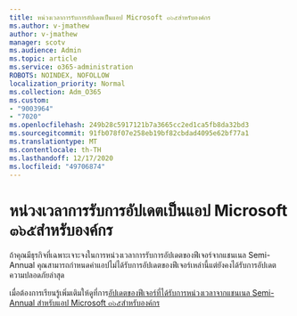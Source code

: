 ```yaml
---
title: หน่วงเวลาการรับการอัปเดตเป็นแอป Microsoft ๓๖๕สำหรับองค์กร
ms.author: v-jmathew
author: v-jmathew
manager: scotv
ms.audience: Admin
ms.topic: article
ms.service: o365-administration
ROBOTS: NOINDEX, NOFOLLOW
localization_priority: Normal
ms.collection: Adm_O365
ms.custom:
- "9003964"
- "7020"
ms.openlocfilehash: 249b28c5917121b7a3665cc2ed1ca5fb8da32bd3
ms.sourcegitcommit: 91fb078f07e258eb19bf82cbdad4095e62bf77a1
ms.translationtype: MT
ms.contentlocale: th-TH
ms.lasthandoff: 12/17/2020
ms.locfileid: "49706874"
---
```

# <a name="delay-receiving-updates-to-microsoft-365-apps-for-enterprise"></a>หน่วงเวลาการรับการอัปเดตเป็นแอป Microsoft ๓๖๕สำหรับองค์กร

ถ้าคุณมีธุรกิจที่เฉพาะเจาะจงในการหน่วงเวลาการรับการอัปเดตของฟีเจอร์จากแชนเนล Semi-Annual คุณสามารถกำหนดค่าแอปไม่ได้รับการอัปเดตของฟีเจอร์เหล่านี้แต่ยังคงได้รับการอัปเดตความปลอดภัยล่าสุด

เมื่อต้องการเรียนรู้เพิ่มเติมให้ดูที่การ[อัปเดตของฟีเจอร์ที่ได้รับการหน่วงเวลาจากแชนเนล Semi-Annual สำหรับแอป Microsoft ๓๖๕สำหรับองค์กร](https://go.microsoft.com/fwlink/?linkid=2109533)
